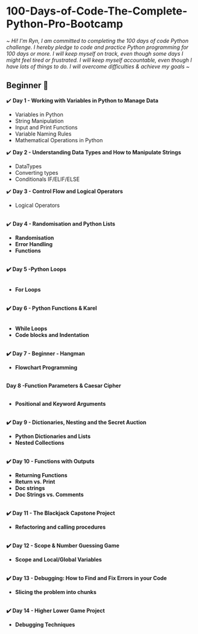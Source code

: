 # 100-Days-of-Code-The-Complete-Python-Pro-Bootcamp

<em>~ Hi! I'm Ryn, I am committed to completing the 100 days of code Python challenge. I hereby pledge to code and practice Python programming for 100 days or more.
I will keep myself on track, even though some days I might feel tired or frustrated. I will keep myself accountable, even though I have lots of things to do.
I will overcome difficulties & achieve my goals ~</em>

<h2>Beginner 🌱</h2>

 ✔️ <strong>Day 1 - Working with Variables in Python to Manage Data</strong>
 <ul> <li>Variables in Python</li>
 <li>String Manipulation</li>
 <li>Input and Print Functions</li>
 <li>Variable Naming Rules</li>
 <li>Mathematical Operations in Python </ul>

✔️ <strong>Day 2 - Understanding Data Types and How to Manipulate Strings</strong>
<ul>
<li>DataTypes</li>
<li>Converting types</li>
<li>Conditionals IF/ELIF/ELSE</li>
</ul>
✔️ <strong>Day 3 - Control Flow and Logical Operators</strong>
<br>
<ul>
<li>Logical Operators</li>
</ul>
<br>
✔️ <strong>Day 4 - Randomisation and Python Lists<strong>   
<br> <ul>
<li>Randomisation</li>
<li>Error Handling</li>
<li>Functions</li>
</ul>
<br>
✔️ <strong>Day 5 -Python Loops</strong>
<ul>
<br>
<li>For Loops</li>
</ul>
<br> 
✔️ <strong>Day 6 - Python Functions & Karel</strong>
<ul>
<br> 
<li>While Loops</li>
<li>Code blocks and Indentation</li>
</ul>
<br>
✔️ <strong>Day 7 - Beginner - Hangman</strong>
<br>
<ul>
<li>Flowchart Programming</li>
</ul>
<br>
<strong>Day 8 -Function Parameters & Caesar Cipher</strong>
<ul>
<br>
<li>Positional and Keyword Arguments</li>
<br>
</ul>
✔️ <strong>Day 9 - Dictionaries, Nesting and the Secret Auction</strong>
<ul>
<li>Python Dictionaries and Lists</li>
<li>Nested Collections</li>
<br>
</ul>
✔️ <strong>Day 10 - Functions with Outputs</strong>
<br> 
<ul>
<li>Returning Functions</li>
<li> Return vs. Print </li>
<li>Doc strings</li>
<li>Doc Strings vs. Comments</li>
<br>
</ul>
✔️ <strong>Day 11 - The Blackjack Capstone Project</strong>
<br> 
<ul>
<li> Refactoring and calling procedures </li>
<br>
</ul>
✔️ <strong>Day 12  - Scope & Number Guessing Game</strong>
<br> 
<ul>
<li>Scope and Local/Global Variables</li>
<br>
</ul>
✔️ <strong>Day 13 - Debugging: How to Find and Fix Errors in your Code</strong>
<br> 
<ul>
<li>Slicing the problem into chunks</li>
<br>
</ul>
✔️ <strong>Day 14 - Higher Lower Game Project</strong>
<br> 
<ul>
<li>Debugging Techniques</li>
</ul>



















